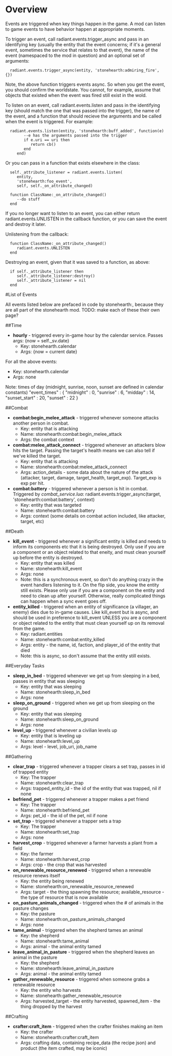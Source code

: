 # Overview

Events are triggered when key things happen in the game. A mod can listen to game events to have behavior happen at appropriate moments. 

To trigger an event, call radiant.events.trigger_async and pass in an identifying key (usually the entity that the event concerns; if it's a general event, sometimes the service that relates to that event), the name of the event (namespaced to the mod in question) and an optional set of arguments: 

      radiant.events.trigger_async(entity, 'stonehearth:admiring_fire', {})

Note, the above function triggers events async. So when you get the event, you should confirm the worldstate. You cannot, for example, assume that objects that existed when the event was fired still exist in the wold. 

To listen on an event, call radiant.events.listen and pass in the identifying key (should match the one that was passed into the trigger), the name of the event, and a function that should recieve the arguments and be called when the event is triggered. For example: 

      radiant.events.listen(entity, 'stonehearth:buff_added', function(e)
            --e has the arguments passed into the trigger
            if e.uri == uri then
               return cb()
            end
         end)

Or you can pass in a function that exists elsewhere in the class: 

      self._attribute_listener = radiant.events.listen(
         entity,
         'stonehearth:foo_event',
         self, self._on_attribute_changed)

      function ClassName:_on_attribute_changed()
         --do stuff
      end


If you no longer want to listen to an event, you can either return radiant.events.UNLISTEN in the callback function, or you can save the event and destroy it later. 

Unlistening from the callback: 

      function ClassName:_on_attribute_changed()
         radiant.events.UNLISTEN
      end

Destroying an event, given that it was saved to a function, as above: 

      if self._attribute_listener then
         self._attribute_listener:destroy()
         self._attribute_listener = nil
      end

#List of Events

All events listed below are prefaced in code by stonehearth:, because they are all part of the stonehearth mod. TODO: make each of these their own page?

##Time

   - **hourly** - triggered every in-game hour by the calendar service. Passes args: {now = self._sv.date}
      - Key: stonehearth.calendar 
      - Args: {now = current date}

For all the above events: 
   
   - Key: stonehearth.calendar 
   - Args: none

Note: times of day (midnight, sunrise, noon, sunset are defined in calendar constants)
      "event_times" : {
         "midnight" : 0,
         "sunrise" : 6,
         "midday" : 14,
         "sunset_start" : 20,
         "sunset" : 22
      }

##Combat
   
   - **combat:begin\_melee\_attack** - triggered whenever someone attacks another person in combat.
      - Key: entity that is attacking
      - Name: stonehearth:combat:begin\_melee\_attack
      - Args: the combat context
   - **combat:melee\_attack\_connect** - triggered whenever an attackers blow hits the target. Passing the target's health means we can also tell if we've killed the target. 
      - Key: entity that is attacking
      - Name: stonehearth:combat:melee\_attack\_connect
      - Args: action_details - some data about the nature of the attack (attacker, target, damage, target_health, target_exp). Target_exp is exp per hit.
   - **combat:battery** - triggered whenever a person is hit in combat. Triggered by _combat\_service.lua_: radiant.events.trigger_async(target, 'stonehearth:combat:battery', context)
      - Key: entity that was targeted
      - Name: stonehearth:combat:battery  
      - Args: context (some details on combat action included, like attacker, target, etc)

##Death

   - **kill_event** - triggered whenever a significant entity is killed and needs to inform its components etc that it is being destroyed. Only use if you are a component or an object related to that eneity, and must clean yourself up before the entity is destroyed. 
      - Key: entity that was killed
      - Name: stonehearth:kill_event
      - Args: none
      - Note: this is a synchronous event, so don't do anything crazy in the event handlers listening to it. On the flip side, you know the entity still exists. Please only use if you are a component on the entity and need to clean up after yourself. Otherwise, really complicated things can happen when a sync event goes off. 
   - **entity_killed** - triggered when an entity of significance (a villager, an enemy) dies due to in-game causes. Like kill_event but is async, and should be used in preference to kill_event UNLESS you are a component or object related to the entity that must clean yourself up on its removal from the game.
      - Key: radiant.entities 
      - Name: stonehearth:combat:entity_killed
      - Args: entity - the name, id, faction, and player_id of the entity that died
      - Note: this is async, so don't assume that the entity still exists. 


##Everyday Tasks
   
   - **sleep\_in\_bed** - triggered whenever we get up from sleeping in a bed, passes in entity that was sleeping
      - Key: entity that was sleeping
      - Name: stonehearth:sleep\_in\_bed
      - Args: none
   - **sleep\_on\_ground** - triggered when we get up from sleeping on the ground
      - Key: entity that was sleeping
      - Name: stonehearth:sleep\_on\_ground
      - Args: none
   - **level\_up** - triggered whenever a civilian levels up
      - Key: entity that is leveling up
      - Name: stonehearth:level_up
      - Args: level - level, job\_uri, job\_name

##Gathering

   - **clear\_trap** - triggered whenever a trapper clears a set trap, passes in id of trapped entity
      - Key: The trapper
      - Name: stonehearth:clear\_trap
      - Args: trapped\_entity\_id - the id of the entity that was trapped, nil if none
   - **befriend\_pet** - triggered whenever a trapper makes a pet friend
      - Key: The trapper
      - Name: stonehearth:befriend\_pet
      - Args: pet_id - the id of the pet, nil if none
   - **set\_trap** - triggered whenever a trapper sets a trap
      - Key: The trapper
      - Name: stonehearth:set\_trap
      - Args: none
   - **harvest\_crop** - triggered whenever a farmer harvests a plant from a field
      - Key: the farmer
      - Name: stonehearth:harvest\_crop
      - Args: crop - the crop that was harvested
   - **on\_renewable\_resource\_renewed** - triggered when a renewable resource renews itself
      - Key: the entity being renewed
      - Name: stonehearth:on\_renewable\_resource\_renewed
      - Args: target - the thing spawning the resource; available_resource - the type of resource that is now available
   - **on\_pasture\_animals\_changed** - triggered when the # of animals in the pasture changes
      - Key: the pasture
      - Name: stonehearth:on\_pasture\_animals\_changed
      - Args: none
   - **tame\_animal** - triggered when the shepherd tames an animal
      - Key: the shepherd
      - Name: stonehearth:tame\_animal
      - Args: animal - the animal entity tamed
   - **leave\_animal\_in\_pasture** - triggered when the shepherd leaves an animal in the pasture
      - Key: the shepherd
      - Name: stonehearth:leave\_animal\_in\_pasture
      - Args: animal - the animal entity tamed
   - **gather\_renewable\_resource** - triggered when someone grabs a renewable resource
      - Key: the entity who harvests
      - Name: stonehearth:gather\_renewable\_resource
      - Args: harvested\_target - the entity harvested, spawned\_item - the thing dropped by the harvest


##Crafting

   - **crafter:craft\_item** - triggered when the crafter finishes making an item
      - Key: the crafter
      - Name: stonehearth:crafter:craft\_item
      - Args: crafting data, containing recipe_data (the recipe json) and product (the item crafted, may be iconic)